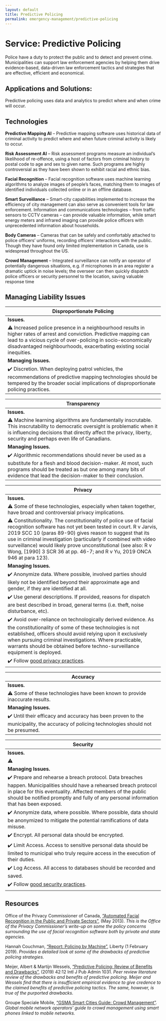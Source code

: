```yaml
---
layout: default
title: Predictive Policing
permalink: emergency-management/predictive-policing
---
```

# Service: Predictive Policing

Police have a duty to protect the public and to detect and prevent crime. Municipalities can support law enforcement agencies by helping them drive evidence-based, data-driven law enforcement tactics and strategies that are effective, efficient and economical. 

## Applications and Solutions: 

Predictive policing uses data and analytics to predict where and when crime will occur. 

## Technologies

**Predictive Mapping AI** – Predictive mapping software uses historical data of criminal activity to predict where and when future criminal activity is likely to occur.

**Risk Assessment AI** – Risk assessment programs measure an individual’s likelihood of re-offence, using a host of factors from criminal history to postal code to age and sex to given name. Such programs are highly controversial as they have been shown to exhibit racial and ethnic bias.

**Facial Recognition** – Facial recognition software uses machine learning algorithms to analyze images of people’s faces, matching them to images of identified individuals collected online or in an offline database.

**Smart Surveillance** – Smart-city capabilities implemented to increase the efficiency of city management can also serve as convenient tools for law enforcement. Information and communications technologies – from traffic sensors to CCTV cameras – can provide valuable information, while smart energy meters and infrared imaging can provide police officers with unprecedented information about households.

**Body Cameras** – Cameras that can be safely and comfortably attached to police officers’ uniforms, recording officers’ interactions with the public. Though they have found only limited implementation in Canada, use is widespread throughout the US. 

**Crowd Management** – Integrated surveillance can notify an operator of potentially dangerous situations, e.g. if microphones in an area register a dramatic uptick in noise levels; the overseer can then quickly dispatch police officers or security personnel to the location, saving valuable response time

## Managing Liability Issues

| Disproportionate Policing| 
|---|
| **Issues.**|  
|:warning: Increased police presence in a neighbourhood results in higher rates of arrest and conviction. Predictive mapping can lead to a vicious cycle of over-policing in socio-economically disadvantaged neighbourhoods, exacerbating existing social inequities.|
|**Managing Issues.**| 
|:heavy_check_mark: Discretion. When deploying patrol vehicles, the recommendations of predictive mapping technologies should be tempered by the broader social implications of disproportionate policing practices.| 

| Transparency| 
|---|
| **Issues.**|  
|:warning: Machine learning algorithms are fundamentally inscrutable. This inscrutability to democratic oversight is problematic when it is influencing decisions that directly affect the privacy, liberty, security and perhaps even life of Canadians.|
|**Managing Issues.**| 
|:heavy_check_mark: Algorithmic recommendations should never be used as a substitute for a flesh and blood decision-maker. At most, such programs should be treated as but one among many bits of evidence that lead the decision-maker to their conclusion.| 

| Privacy| 
|---|
| **Issues.**|  
|:warning: Some of these technologies, especially when taken together, have broad and controversial privacy implications.|
|:warning: Constitutionality. The constitutionality of police use of facial recognition software has not yet been tested in court. R v Jarvis, 2019 SCC 10 (paras 89-90) gives reason to suggest that its use in criminal investigation (particularly if combined with video surveillance) would likely prove unconstitutional (see also: R v Wong, [1990] 3 SCR 36 at pp. 46-7; and R v Yu, 2019 ONCA 946 at para 123).|
|**Managing Issues.**| 
|:heavy_check_mark: Anonymize data. Where possible, involved parties should likely not be identified beyond their approximate age and gender, if they are identified at all.| 
|:heavy_check_mark: Use general descriptions. If provided, reasons for dispatch are best described in broad, general terms (i.e. theft, noise disturbance, etc).| 
|:heavy_check_mark: Avoid over-reliance on technologically derived evidence. As the constitutionality of some of these technologies is not established, officers should avoid relying upon it exclusively when pursuing criminal investigations. Where practicable, warrants should be obtained before techno-surveillance equipment is deployed.| 
|:heavy_check_mark: Follow [good privacy practices](https://cippic-ca.github.io/SmartCityToolkit/privacy.html). 

| Accuracy| 
|---|
| **Issues.**|  
|:warning: Some of these technologies have been known to provide inaccurate results.|
|**Managing Issues.**| 
|:heavy_check_mark: Until their efficacy and accuracy has been proven to the municipality, the accuracy of policing technologies should not be presumed. | 

| Security| 
|---|
|**Issues.** |
:warning: |Data security overlaps significantly with the privacy issues listed above. Proactive collection and utilization will mean that police services will amass more data in more formats than ever before. Municipalities will need to ensure they have robust cybersecurity and encryption systems in place to protect themselves from cyberattacks. |
|**Managing Issues.**| 
|:heavy_check_mark: Prepare and rehearse a breach protocol. Data breaches happen. Municipalities should have a rehearsed breach protocol in place for this eventuality. Affected members of the public should be notified promptly and fully of any personal information that has been exposed.| 
|:heavy_check_mark: Anonymize data, where possible. Where possible, data should be anonymized to mitigate the potential ramifications of data misuse.| 
|:heavy_check_mark: Encrypt. All personal data should be encrypted.| 
|:heavy_check_mark: Limit Access. Access to sensitive personal data should be limited to municipal who truly require access in the execution of their duties.| 
|:heavy_check_mark: Log Access. All access to databases should be recorded and saved.| 
|:heavy_check_mark: Follow [good security practices](https://cippic-ca.github.io/SmartCityToolkit/security.html).| 

## Resources

Office of the Privacy Commissioner of Canada, [“Automated Facial Recognition in the Public and Private Sectors”](https://www.priv.gc.ca/en/opc-actions-and-decisions/research/explore-privacy-research/2013/fr_201303/), (May 2013).  *This is the Office of the Privacy Commissioner’s write-up on some the policy concerns surrounding the use of facial recognition software both by private and state agencies.*

Hannah Couchman, [“Report: Policing by Machine”](https://www.libertyhumanrights.org.uk/issue/policing-by-machine/), Liberty (1 February 2019).  *Provides a detailed look at some of the drawbacks of predictive policing strategies.*

Meijer, Albert & Martijn Wessels, [“Predictive Policing: Review of Benefits and Drawbacks”](https://www.tandfonline.com/doi/full/10.1080/01900692.2019.1575664), (2019) 42:12 Intl J Pub Admin 1031. *Peer review literature review of the drawbacks and benefits of predictive policing. Meijer and Wessels find that there is insufficient empirical evidence to give credence to the claimed benefits of predictive policing tactics. The same, however, is true of the purported drawbacks.*

Groupe Speciale Mobile, [“GSMA Smart Cities Guide: Crowd Management”](https://www.gsma.com/iot//wp-content/uploads/2016/10/GSMA-Crowd-management-case-study-web.pdf).  *Global mobile network operators’ guide to crowd management using smart phones linked to mobile networks.*
